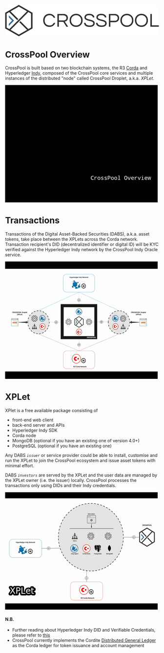 ![CrossPool](./images/CPLogo_Dark_1000.png)

# CrossPool Overview

CrossPool is built based on two blockchain systems, the R3 [Corda](https://www.corda.net) and Hyperledger [Indy](https://www.hyperledger.org/projects/hyperledger-indy), composed of the CrossPool core services and multiple instances of the distributed "node" called CrossPool Droplet, a.k.a. _*XPLet*_.

![overview](./images/overview.gif)

# Transactions

Transactions of the Digital Asset-Backed Securities (DABS), a.k.a. asset tokens, take place between the XPLets across the Corda network. Transaction recipient's DID (decentralized identifier or digital ID) will be KYC verified against the Hyperledger Indy network by the CrossPool Indy Oracle service.

![transfer](./images/transfer.gif)

# XPLet

XPlet is a free available package consisting of

- front-end web client
- back-end server and APIs
- Hyperledger Indy SDK
- Corda node
- MongoDB (optional if you have an existing one of version 4.0+)
- PostgreSQL (optional if you have an existing one)

Any DABS *`issuer`* or service provider could be able to install, customise and run the XPLet to join the CrossPool ecosystem and issue asset tokens with minimal effort.

DABS *`investors`* are served by the XPLet and the user data are managed by the XPLet owner (i.e. the issuer) locally. CrossPool processes the transactions only using DIDs and their Indy credentials.
  

![xplet](./images/xplet.gif)

#### N.B.

- Further reading about Hyperledger Indy DID and Verifiable Credentials, please refer to [this](https://github.com/hyperledger/education/blob/master/LFS171x/docs/introduction-to-hyperledger-indy.md)
- CrossPool currently implements the Cordite [Distributed General Ledger](https://cordite.readthedocs.io/en/latest/content/concepts/dgl.html#dgl) as the Corda ledger for token issuance and account management